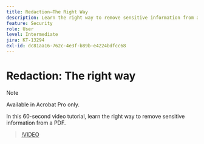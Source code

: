 ```yaml
---
title: Redaction—The Right Way
description: Learn the right way to remove sensitive information from a PDF
feature: Security
role: User
level: Intermediate
jira: KT-13294
exl-id: dc81aa16-762c-4e3f-b89b-e4224bdfcc68
---
```

# Redaction: The right way

>[!NOTE]
>
>Available in Acrobat Pro only.

In this 60-second video tutorial, learn the right way to remove sensitive information from a PDF.

>[!VIDEO](https://video.tv.adobe.com/v/3411377?quality=12&learn=on&hidetitle=true)
